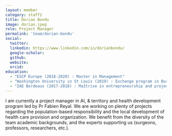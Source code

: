 ```yaml
---
layout: member
category: staff2
title: Dorian Bondu
image: dorian.jpeg
role: Project Manager
permalink: 'team/dorian-bondu'
social:
  twitter:
  linkedin: https://www.linkedin.com/in/dorianbondu/
  google-scholar:
  github:
  website:
  orcid:
education:
  - "ESCP Europe (2018-2020) : Master in Management"
  - "Washington University in St Louis (2019) : Exchange program in Business"
  - "IAE Bordeaux (2017-2018) : Maîtrise in entrepreneurship and project management"
---
```


I am currently a project manager in AI, & territory and health development program led by Pr Fabien Reyal. We are working on plenty of projects regarding the population-based responsibility and the local development of health care provision and organization. We benefit from the diversity of the team academic backgrounds, and the experts supporting us (surgeons, professors, researchers, etc.).
